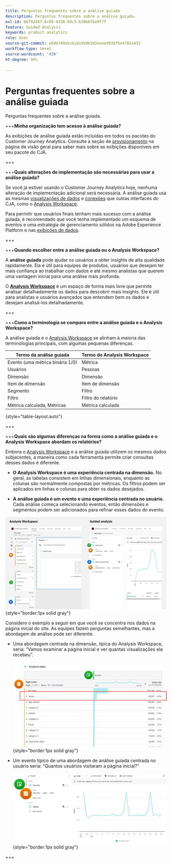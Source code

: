 ```yaml
---
title: Perguntas frequentes sobre a análise guiada
description: Perguntas frequentes sobre a análise guiada.
exl-id: b6f92d47-6c09-4338-9dc5-b30bbfbe9f7f
feature: Guided Analysis
keywords: product analytics
role: User
source-git-commit: eb9b749a5c61da3b4b5d2eeeed93bf5e4702a415
workflow-type: tm+mt
source-wordcount: '439'
ht-degree: 95%

---
```


# Perguntas frequentes sobre a análise guiada

Perguntas frequentes sobre a análise guiada.

+++**Minha organização tem acesso à análise guiada?**

As exibições de análise guiada estão incluídas em todos os pacotes do Customer Journey Analytics. Consulte a seção de [provisionamento](overview.md#provisioning) na página de visão geral para saber mais sobre as exibições disponíveis em seu pacote do CJA.

+++

+++**Quais alterações de implementação são necessárias para usar a análise guiada?**

Se você já estiver usando o Customer Journey Analytics hoje, nenhuma alteração de implementação adicional será necessária. A análise guiada usa as mesmas [visualizações de dados](../data-views/data-views.md) e [conexões](../connections/overview.md) que outras interfaces do CJA, como o [Analysis Workspace](../analysis-workspace/home.md).

Para permitir que usuários finais tenham mais sucesso com a análise guiada, é recomendado que você tenha implementado um esquema de eventos e uma estratégia de gerenciamento sólidos na Adobe Experience Platform e nas [exibições de dados](../data-views/data-views.md).

+++

+++**Quando escolher entre a análise guiada ou o Analysis Workspace?**

A **análise guiada** pode ajudar os usuários a obter insights de alta qualidade rapidamente. Ela é útil para equipes de produtos, usuários que desejam ter mais confiança ao trabalhar com dados e até mesmo analistas que querem uma vantagem inicial para uma análise mais profunda.

O **[Analysis Workspace](../analysis-workspace/home.md)** é um espaço de forma mais livre que permite analisar detalhadamente os dados para descobrir mais insights. Ele é útil para analistas e usuários avançados que entendem bem os dados e desejam analisá-los detalhadamente.

+++

+++**Como a terminologia se compara entre a análise guiada e o Analysis Workspace?**

A análise guiada e o [Analysis Workspace](../analysis-workspace/home.md) se alinham à maioria das terminologias principais, com algumas pequenas diferenças.

| Termo da análise guiada | Termo do Analysis Workspace |
| --- | --- |
| Evento (uma métrica binária 1/0) | Métrica |
| Usuários | Pessoas |
| Dimensão | Dimensão |
| Item de dimensão | Item de dimensão |
| Segmento | Filtro |
| Filtro | Filtro do relatório |
| Métrica calculada, Métricas | Métrica calculada |

{style="table-layout:auto"}

+++

+++**Quais são algumas diferenças na forma como a análise guiada e o Analysis Workspace abordam os relatórios?**

Embora o [Analysis Workspace](../analysis-workspace/home.md) e a análise guiada utilizem os mesmos dados subjacentes, a maneira como cada ferramenta permite criar consultas desses dados é diferente.

* **O Analysis Workspace é uma experiência centrada na dimensão.** No geral, as tabelas consistem em linhas dimensionais, enquanto as colunas são normalmente compostas por métricas. Os filtros podem ser aplicados em linhas e colunas para obter os dados desejados.

* **A análise guiada é um evento e uma experiência centrada no usuário.** Cada análise começa selecionando eventos, então dimensões e segmentos podem ser adicionados para refinar esses dados do evento.

![Visualizações do Analysis Workspace e da análise guiada](assets/structure.png){style="border:1px solid gray"}

Considere o exemplo a seguir em que você se concentra nos dados na página inicial do site. As equipes fazem perguntas semelhantes, mas a abordagem de análise pode ser diferente.

* Uma abordagem centrada na dimensão, típica do Analysis Workspace, seria: “Vamos examinar a página inicial e ver quantas visualizações ela recebeu”.

  ![Centrado na dimensão](assets/dimension-centered.png){style="border:1px solid gray"}

* Um evento típico de uma abordagem de análise guiada centrada no usuário seria: “Quantos usuários visitaram a página inicial?”

  ![Centrado no evento](assets/event-centered.png){style="border:1px solid gray"}

+++
